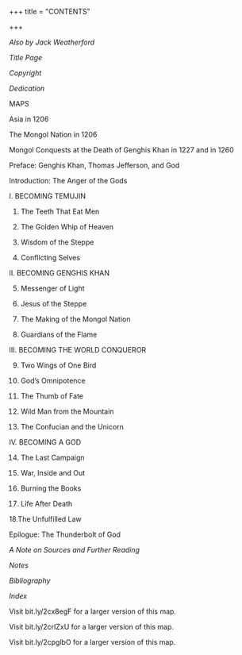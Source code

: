 +++
title = "CONTENTS"

+++



*Also by Jack Weatherford*

*Title Page*

*Copyright*

*Dedication*

MAPS

Asia in 1206

The Mongol Nation in 1206

Mongol Conquests at the Death of Genghis Khan in 1227 and in 1260

Preface: Genghis Khan, Thomas Jefferson, and God

Introduction: The Anger of the Gods

I. BECOMING TEMUJIN

1. The Teeth That Eat Men

2. The Golden Whip of Heaven

3. Wisdom of the Steppe

4. Conflicting Selves

II. BECOMING GENGHIS KHAN

5. Messenger of Light

6. Jesus of the Steppe

7. The Making of the Mongol Nation

8. Guardians of the Flame

III. BECOMING THE WORLD CONQUEROR

9. Two Wings of One Bird

10. God’s Omnipotence

11. The Thumb of Fate

12. Wild Man from the Mountain

13. The Confucian and the Unicorn

IV. BECOMING A GOD

14. The Last Campaign

15. War, Inside and Out

16. Burning the Books

17. Life After Death

18.The Unfulfilled Law

Epilogue: The Thunderbolt of God

*A Note on Sources and Further Reading*

*Notes*

*Bibliography*

*Index*





Visit bit.ly/2cx8egF for a larger version of this map.





Visit bit.ly/2crIZxU for a larger version of this map.





Visit bit.ly/2cpglbO for a larger version of this map.




